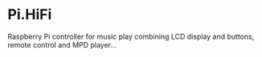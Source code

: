 Pi.HiFi
=======
Raspberry Pi controller for music play combining LCD display and buttons, remote control and MPD player...
